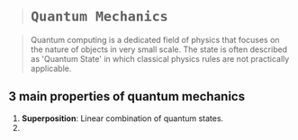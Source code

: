 > # `Quantum Mechanics`

> Quantum computing is a dedicated field of physics that focuses on the nature of objects in very small scale. The state is often described as 'Quantum State' in which classical physics rules are not practically applicable.

## 3 main properties of quantum mechanics

1. **Superposition**: Linear combination of quantum states.
2. 